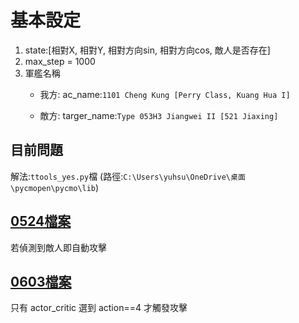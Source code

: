 # 基本設定
1. state:[相對X, 相對Y, 相對方向sin, 相對方向cos, 敵人是否存在]
2. max_step = 1000
3. 軍艦名稱
   * 我方: ac_name:`1101 Cheng Kung [Perry Class, Kuang Hua I]`

   * 敵方: targer_name:`Type 053H3 Jiangwei II [521 Jiaxing]`


## 目前問題
解法:`ttools_yes.py`檔 (路徑:`C:\Users\yuhsu\OneDrive\桌面\pycmopen\pycmo\lib`)

## [0524檔案](https://github.com/Yuu-Hsuan/CMO/tree/main/1v1/0524)
若偵測到敵人即自動攻擊

## [0603檔案](https://github.com/Yuu-Hsuan/CMO/tree/main/1v1/0603)
只有 actor_critic 選到 action==4 才觸發攻擊
